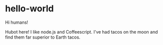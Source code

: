 # hello-world
Hi humans!

Hubot here! I like node.js and Coffeescript.
I've had tacos on the moon and find them far superior to Earth tacos.
